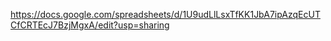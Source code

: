 https://docs.google.com/spreadsheets/d/1U9udLlLsxTfKK1JbA7ipAzqEcUTCfCRTEcJ7BzjMgxA/edit?usp=sharing